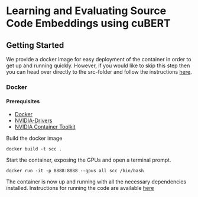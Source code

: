 # Learning and Evaluating Source Code Embeddings using cuBERT

## Getting Started

We provide a docker image for easy deployment of the container in order to get up and running quickly. However, if you would like to skip this step then you can head over directly to the src-folder and follow the instructions [here](/src).

### Docker
#### Prerequisites

- [Docker](https://www.docker.com/)
- [NVIDIA-Drivers](https://github.com/NVIDIA/nvidia-docker/wiki/Frequently-Asked-Questions#how-do-i-install-the-nvidia-driver)
- [NVIDIA Container Toolkit](https://github.com/NVIDIA/nvidia-docker)


Build the docker image
```
docker build -t scc .
```

Start the container, exposing the GPUs and open a terminal prompt.
```
docker run -it -p 8888:8888 --gpus all scc /bin/bash
```

The container is now up and running with all the necessary dependencies installed.
Instructions for running the code are available [here](/src)

